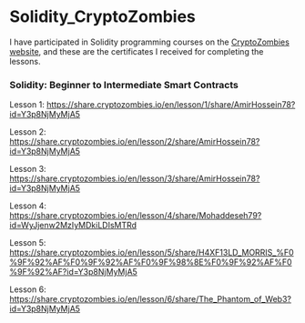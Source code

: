 # Solidity_CryptoZombies
I have participated in Solidity programming courses on the [CryptoZombies website](https://cryptozombies.io/), and these are the certificates I received for completing the lessons.
### Solidity: Beginner to Intermediate Smart Contracts

Lesson 1: https://share.cryptozombies.io/en/lesson/1/share/AmirHossein78?id=Y3p8NjMyMjA5

Lesson 2: https://share.cryptozombies.io/en/lesson/2/share/AmirHossein78?id=Y3p8NjMyMjA5

Lesson 3: https://share.cryptozombies.io/en/lesson/3/share/AmirHossein78?id=Y3p8NjMyMjA5

Lesson 4: https://share.cryptozombies.io/en/lesson/4/share/Mohaddeseh79?id=WyJjenw2MzIyMDkiLDIsMTRd

Lesson 5: https://share.cryptozombies.io/en/lesson/5/share/H4XF13LD_MORRIS_%F0%9F%92%AF%F0%9F%92%AF%F0%9F%98%8E%F0%9F%92%AF%F0%9F%92%AF?id=Y3p8NjMyMjA5

Lesson 6: https://share.cryptozombies.io/en/lesson/6/share/The_Phantom_of_Web3?id=Y3p8NjMyMjA5
